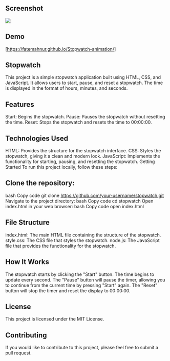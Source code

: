 ## Screenshot
![](https://github.com/user-attachments/assets/bbe24997-f248-4ff0-aff4-5181bc43e973)

## Demo
[https://fatemahnur.github.io/Stopwatch-animation/] 

## Stopwatch
This project is a simple stopwatch application built using HTML, CSS, and JavaScript. It allows users to start, pause, and reset a stopwatch. The time is displayed in the format of hours, minutes, and seconds.

## Features
Start: Begins the stopwatch.
Pause: Pauses the stopwatch without resetting the time.
Reset: Stops the stopwatch and resets the time to 00:00:00.

## Technologies Used
HTML: Provides the structure for the stopwatch interface.
CSS: Styles the stopwatch, giving it a clean and modern look.
JavaScript: Implements the functionality for starting, pausing, and resetting the stopwatch.
Getting Started
To run this project locally, follow these steps:

## Clone the repository:
bash
Copy code
git clone https://github.com/your-username/stopwatch.git
Navigate to the project directory:
bash
Copy code
cd stopwatch
Open index.html in your web browser:
bash
Copy code
open index.html

## File Structure
index.html: The main HTML file containing the structure of the stopwatch.
style.css: The CSS file that styles the stopwatch.
node.js: The JavaScript file that provides the functionality for the stopwatch.

## How It Works
The stopwatch starts by clicking the "Start" button. The time begins to update every second.
The "Pause" button will pause the timer, allowing you to continue from the current time by pressing "Start" again.
The "Reset" button will stop the timer and reset the display to 00:00:00.

## License
This project is licensed under the MIT License.

## Contributing
If you would like to contribute to this project, please feel free to submit a pull request.

